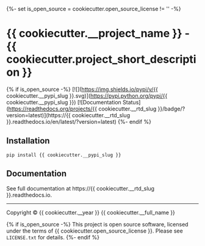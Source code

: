 {%- set is_open_source = cookiecutter.open_source_license != '' -%}
# {{ cookiecutter.__project_name }} - {{ cookiecutter.project_short_description }}

{% if is_open_source -%}
[![](https://img.shields.io/pypi/v/{{ cookiecutter.__pypi_slug }}.svg)](https://pypi.python.org/pypi/{{ cookiecutter.__pypi_slug }})
[![Documentation Status](https://readthedocs.org/projects/{{ cookiecutter.__rtd_slug }}/badge/?version=latest)](https://{{ cookiecutter.__rtd_slug }}.readthedocs.io/en/latest/?version=latest)
{%- endif %}

## Installation

`pip install {{ cookiecutter.__pypi_slug }}`

## Documentation

See full documentation at https://{{ cookiecutter.__rtd_slug }}.readthedocs.io.

----

Copyright &copy; {{ cookiecutter.__year }} {{ cookiecutter.__full_name }}

{% if is_open_source -%}
This project is open source software, licensed under the terms of {{ cookiecutter.open_source_license }}.
Please see `LICENSE.txt` for details.
{%- endif %}
